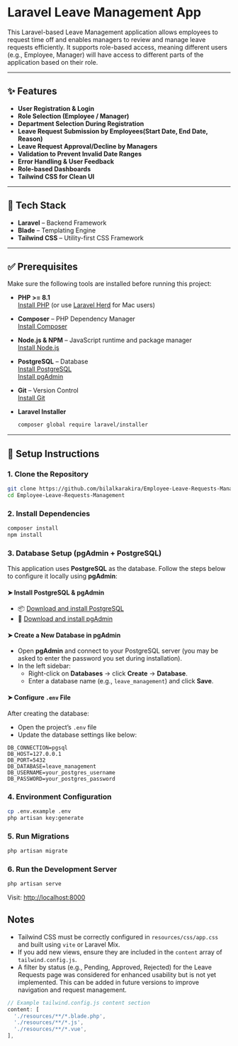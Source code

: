 # Laravel Leave Management App

This Laravel-based Leave Management application allows employees to request time off and enables managers to review and manage leave requests efficiently. It supports role-based access, meaning different users (e.g., Employee, Manager) will have access to different parts of the application based on their role.

---

## ✨ Features

- **User Registration & Login**
- **Role Selection (Employee / Manager)**
- **Department Selection During Registration**
- **Leave Request Submission by Employees(Start Date, End Date, Reason)**
- **Leave Request Approval/Decline by Managers**
- **Validation to Prevent Invalid Date Ranges**
- **Error Handling & User Feedback**
- **Role-based Dashboards**
- **Tailwind CSS for Clean UI**

---

## 🧰 Tech Stack

- **Laravel** – Backend Framework
- **Blade** – Templating Engine
- **Tailwind CSS** – Utility-first CSS Framework

---

## ✅ Prerequisites

Make sure the following tools are installed before running this project:

- **PHP >= 8.1**  
  [Install PHP](https://www.php.net/manual/en/install.php) (or use [Laravel Herd](https://herd.laravel.com) for Mac users)

- **Composer** – PHP Dependency Manager  
  [Install Composer](https://getcomposer.org/download/)

- **Node.js & NPM** – JavaScript runtime and package manager  
  [Install Node.js](https://nodejs.org/en/download/)

- **PostgreSQL** – Database  
  [Install PostgreSQL](https://www.postgresql.org/download/)  
  [Install pgAdmin](https://www.pgadmin.org/download/)

- **Git** – Version Control  
  [Install Git](https://git-scm.com/downloads)

- **Laravel Installer**  
  ```bash
  composer global require laravel/installer
  ```

---

## 🚀 Setup Instructions

### 1. Clone the Repository

```bash
git clone https://github.com/bilalkarakira/Employee-Leave-Requests-Management.git
cd Employee-Leave-Requests-Management
```

### 2. Install Dependencies

```bash
composer install
npm install
```

### 3. Database Setup (pgAdmin + PostgreSQL)

This application uses **PostgreSQL** as the database. Follow the steps below to configure it locally using **pgAdmin**:

#### ➤ Install PostgreSQL & pgAdmin

- 📦 [Download and install PostgreSQL](https://www.postgresql.org/download/)
- 🧰 [Download and install pgAdmin](https://www.pgadmin.org/download/)

#### ➤ Create a New Database in pgAdmin

- Open **pgAdmin** and connect to your PostgreSQL server (you may be asked to enter the password you set during installation).
- In the left sidebar:
  - Right-click on **Databases** → click **Create** → **Database**.
  - Enter a database name (e.g., `leave_management`) and click **Save**.

#### ➤ Configure `.env` File

After creating the database:

- Open the project’s `.env` file
- Update the database settings like below:

```env
DB_CONNECTION=pgsql
DB_HOST=127.0.0.1
DB_PORT=5432
DB_DATABASE=leave_management
DB_USERNAME=your_postgres_username
DB_PASSWORD=your_postgres_password
```

### 4. Environment Configuration

```bash
cp .env.example .env
php artisan key:generate
```

### 5. Run Migrations

```bash
php artisan migrate
```

### 6. Run the Development Server

```bash
php artisan serve
```

Visit: [http://localhost:8000](http://localhost:8000)

## Notes

* Tailwind CSS must be correctly configured in `resources/css/app.css` and built using `vite` or Laravel Mix.
* If you add new views, ensure they are included in the `content` array of `tailwind.config.js`.
* A filter by status (e.g., Pending, Approved, Rejected) for the Leave Requests page was considered for enhanced usability but is not yet implemented. This can be added in future versions to improve navigation and request management.

```js
// Example tailwind.config.js content section
content: [
  './resources/**/*.blade.php',
  './resources/**/*.js',
  './resources/**/*.vue',
],
```
